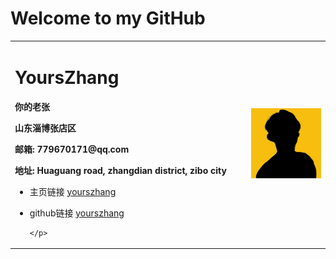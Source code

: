 <!--
 * @Author: zhangjingguo
 * @Date: 2019-09-04 13:24:18
 * @LastEditTime: 2019-09-06 15:53:25
 * @Description: file content
 -->

<table border="0" style="margin-bottom: 10px">
  <tr>
    <h1>Welcome to my GitHub</h1>
    <td width="75%">
      <h1>YoursZhang</h1>
      <p><b>你的老张</b></p>
      <p><b>山东淄博张店区</b></p>
      <p><b>邮箱: 779670171@qq.com</b></p>
      <p><b>地址: Huaguang road, zhangdian district, zibo city</b></p>
      <p style="text-align:center">

* 主页链接 [yourszhang](https://linqingove.github.io/web)

* github链接 [yourszhang](https://github.com/linqingove/)

      </p>
    </td>
    <td width="25%">
      <img src="config/head.jpg" width="100%">
    </td>
  </tr>
</table>


